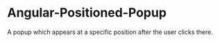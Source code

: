 # Angular-Positioned-Popup
A popup which appears at a specific position after the user clicks there.
